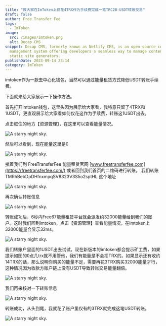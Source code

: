 ```yaml
---
title: "教大家在ImToken上仅花4TRX作为手续费完成一笔TRC20-USDT转账交易"
draft: false
author: Free Transfer Fee
tags:
  - ImToken
image:
  src: /images/imtoken.png
  alt: Decap CMS
snippet: Decap CMS, formerly known as Netlify CMS, is an open-source content
  management system offering developers a seamless way to manage content for
  static site generators.
publishDate: 2023-09-14 23:14
category: ImToken
---
```


imtoken作为一款去中心化钱包，当然可以通过能量租赁方式降低USDT转账手续费。

下面就来给大家展示一下操作方法。

首先打开imtoken钱包，这里头因为展示给大家看，我特意只留了4TRX和1USDT，更直观展示给大家看如何仅花这作为手续费，转账这1USDT出去。

点击框住的地方【资源管理】，在这里可以查看能量情况。

![A starry night sky.](/images/blog-imtoken-1.png)

然后可以看到，现在能量这里是0

![A starry night sky.](/images/blog-imtoken-2.png)

接着我们到 FreeTransferFee 能量租赁官网 [www.freetransferfee.com](https://freetransferfee.com/) 或者回到我们首页的二维码进行转账。
我们转账 TMRhBebDpDHfnxmpqSV8323V3S5o2sptHL 这个地址 

![A starry night sky.](/images/blog-imtoken-3.png)

再次确认转账信息

![A starry night sky.](/images/blog-imtoken-4.png)

转账成功后，6秒内Free67能量租赁平台就会派发约32000能量给到我们的账户。这时我们回到imtoken，点击【资源管理】查看能量情况，在imtoken上32000能量会显示32ms。

![A starry night sky.](/images/blog-imtoken-5.png)

我们转账户里面的1USDT出去试试。现在新版本的imtoken都会提示矿工费，如果提示如图的0点几trx就不用管他，我们有能量是不会扣TRX的。如果显示还有收约14TRX的话，那么说明你购买的能量不足，需要再花3TRX购买32000能量才行，这种情况因为收款方账户链上没有USDT导致转账交易能量翻倍。

![A starry night sky.](/images/blog-imtoken-6.png)

我们再来核对一下转账信息

![A starry night sky.](/images/blog-imtoken-7.png)

转账成功，从头到尾，我就花了账户里仅有的3TRX就完成这笔USDT转账。

![A starry night sky.](/images/blog-imtoken-8.png)






